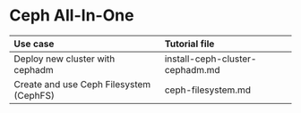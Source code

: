 # Ceph All-In-One

| Use case | Tutorial file | 
| :--- | :--- |
| Deploy new cluster with cephadm | install-ceph-cluster-cephadm.md |
| Create and use Ceph Filesystem (CephFS) | ceph-filesystem.md | 
